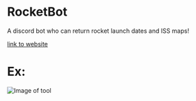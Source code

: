 # RocketBot
 A discord bot who can return rocket launch dates and ISS maps!
 
 [link to website](https://top.gg/bot/734994346448781383)
 
# Ex:

 ![Image of tool](https://i.imgur.com/dAkfIuC.png)
 
